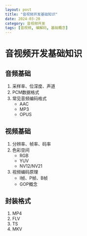 ```yaml
---
layout: post
title: "音视频开发基础知识"
date: 2024-03-20
category: 音视频开发
tags: [音视频, 编解码, 基础概念]
---
```


# 音视频开发基础知识

## 音频基础
1. 采样率、位深度、声道
2. PCM数据格式
3. 常见音频编码格式
   - AAC
   - MP3
   - OPUS

## 视频基础
1. 分辨率、帧率、码率
2. 色彩空间
   - RGB
   - YUV
   - NV12/NV21
3. 视频编码原理
   - I帧、P帧、B帧
   - GOP概念

## 封装格式
1. MP4
2. FLV
3. TS
4. MKV 